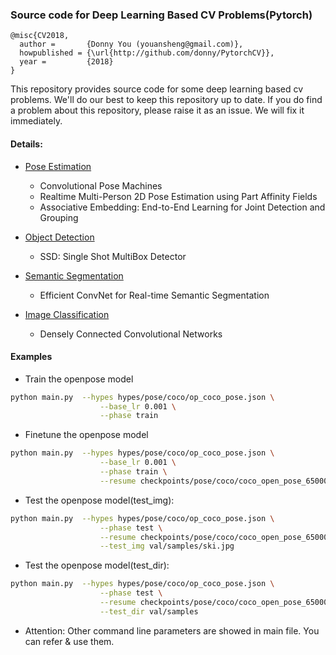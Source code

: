 ### Source code for Deep Learning Based CV Problems(Pytorch)
```
@misc{CV2018,
  author =       {Donny You (youansheng@gmail.com)},
  howpublished = {\url{http://github.com/donny/PytorchCV}},
  year =         {2018}
}
```

This repository provides source code for some deep learning based cv problems. We'll do our best to keep this repository up to date.  If you do find a problem about this repository, please raise it as an issue. We will fix it immediately.


#### Details:

- [Pose Estimation](http://gitlab.deepmotion.ai/donny/PytorchCV/tree/master/methods/pose)
    - Convolutional Pose Machines
    - Realtime Multi-Person 2D Pose Estimation using Part Affinity Fields
    - Associative Embedding: End-to-End Learning for Joint Detection and Grouping
    
- [Object Detection](http://gitlab.deepmotion.ai/donny/PytorchCV/tree/master/methods/det)
    - SSD: Single Shot MultiBox Detector
    
- [Semantic Segmentation](http://gitlab.deepmotion.ai/donny/PytorchCV/tree/master/methods/seg)
    - Efficient ConvNet for Real-time Semantic Segmentation

- [Image Classification](http://gitlab.deepmotion.ai/donny/PytorchCV/tree/master/methods/cls)
    - Densely Connected Convolutional Networks

#### Examples
- Train the openpose model
```bash
python main.py  --hypes hypes/pose/coco/op_coco_pose.json \
                    --base_lr 0.001 \
                    --phase train
```

- Finetune the openpose model
```bash
python main.py  --hypes hypes/pose/coco/op_coco_pose.json \
                    --base_lr 0.001 \
                    --phase train \
                    --resume checkpoints/pose/coco/coco_open_pose_65000.pth
```

- Test the openpose model(test_img):
```bash
python main.py  --hypes hypes/pose/coco/op_coco_pose.json \
                    --phase test \
                    --resume checkpoints/pose/coco/coco_open_pose_65000.pth \
                    --test_img val/samples/ski.jpg
```

- Test the openpose model(test_dir):
```bash
python main.py  --hypes hypes/pose/coco/op_coco_pose.json \
                    --phase test \
                    --resume checkpoints/pose/coco/coco_open_pose_65000.pth \
                    --test_dir val/samples
```

- Attention: Other command line parameters are showed in main file. You can refer & use them.
